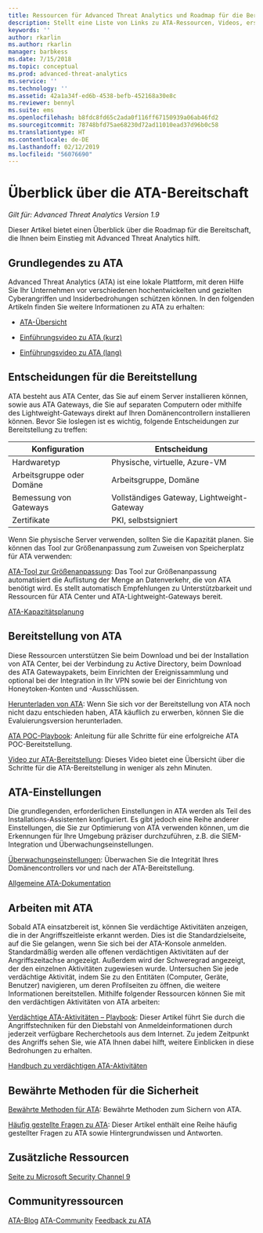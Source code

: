 ```yaml
---
title: Ressourcen für Advanced Threat Analytics und Roadmap für die Bereitschaft | Microsoft-Dokumentation
description: Stellt eine Liste von Links zu ATA-Ressourcen, Videos, ersten Schritten sowie zur Bereitstellung und zum Überblick für die Bereitschaft bereit.
keywords: ''
author: rkarlin
ms.author: rkarlin
manager: barbkess
ms.date: 7/15/2018
ms.topic: conceptual
ms.prod: advanced-threat-analytics
ms.service: ''
ms.technology: ''
ms.assetid: 42a1a34f-ed6b-4538-befb-452168a30e8c
ms.reviewer: bennyl
ms.suite: ems
ms.openlocfilehash: b8fdc8fd65c2ada0f116ff67150939a06ab46fd2
ms.sourcegitcommit: 78748bfd75ae68230d72ad11010ead37d96b0c58
ms.translationtype: HT
ms.contentlocale: de-DE
ms.lasthandoff: 02/12/2019
ms.locfileid: "56076690"
---
```

# <a name="ata-readiness-roadmap"></a>Überblick über die ATA-Bereitschaft 

*Gilt für: Advanced Threat Analytics Version 1.9*

Dieser Artikel bietet einen Überblick über die Roadmap für die Bereitschaft, die Ihnen beim Einstieg mit Advanced Threat Analytics hilft.

## <a name="understanding-ata"></a>Grundlegendes zu ATA

Advanced Threat Analytics (ATA) ist eine lokale Plattform, mit deren Hilfe Sie Ihr Unternehmen vor verschiedenen hochentwickelten und gezielten Cyberangriffen und Insiderbedrohungen schützen können. In den folgenden Artikeln finden Sie weitere Informationen zu ATA zu erhalten:

- [ATA-Übersicht](what-is-ata.md)

- [Einführungsvideo zu ATA (kurz)](https://aka.ms/ATAShort)

- [Einführungsvideo zu ATA (lang)](https://aka.ms/ATAVideo) 


## <a name="deployment-decisions"></a>Entscheidungen für die Bereitstellung

ATA besteht aus ATA Center, das Sie auf einem Server installieren können, sowie aus ATA Gateways, die Sie auf separaten Computern oder mithilfe des Lightweight-Gateways direkt auf Ihren Domänencontrollern installieren können. Bevor Sie loslegen ist es wichtig, folgende Entscheidungen zur Bereitstellung zu treffen:

|Konfiguration | Entscheidung |
|----|----|
|Hardwaretyp|Physische, virtuelle, Azure-VM|
|Arbeitsgruppe oder Domäne|Arbeitsgruppe, Domäne|
|Bemessung von Gateways|Vollständiges Gateway, Lightweight-Gateway|
|Zertifikate|PKI, selbstsigniert|

Wenn Sie physische Server verwenden, sollten Sie die Kapazität planen. Sie können das Tool zur Größenanpassung zum Zuweisen von Speicherplatz für ATA verwenden:

[ATA-Tool zur Größenanpassung](ata-capacity-planning.md): Das Tool zur Größenanpassung automatisiert die Auflistung der Menge an Datenverkehr, die von ATA benötigt wird. Es stellt automatisch Empfehlungen zu Unterstützbarkeit und Ressourcen für ATA Center und ATA-Lightweight-Gateways bereit.


[ATA-Kapazitätsplanung](ata-capacity-planning.md)


## <a name="deploy-ata"></a>Bereitstellung von ATA

Diese Ressourcen unterstützen Sie beim Download und bei der Installation von ATA Center, bei der Verbindung zu Active Directory, beim Download des ATA Gatewaypakets, beim Einrichten der Ereignissammlung und optional bei der Integration in Ihr VPN sowie bei der Einrichtung von Honeytoken-Konten und -Ausschlüssen.

[Herunterladen von ATA](http://aka.ms/ataeval): Wenn Sie sich vor der Bereitstellung von ATA noch nicht dazu entschieden haben, ATA käuflich zu erwerben, können Sie die Evaluierungsversion herunterladen. 

[ATA POC-Playbook](http://aka.ms/atapoc): Anleitung für alle Schritte für eine erfolgreiche ATA POC-Bereitstellung.

[Video zur ATA-Bereitstellung](https://channel9.msdn.com/Shows/Microsoft-Security/Overview-of-ATA-Deployment-in-10-Minutes): Dieses Video bietet eine Übersicht über die Schritte für die ATA-Bereitstellung in weniger als zehn Minuten.

## <a name="ata-settings"></a>ATA-Einstellungen

Die grundlegenden, erforderlichen Einstellungen in ATA werden als Teil des Installations-Assistenten konfiguriert. Es gibt jedoch eine Reihe anderer Einstellungen, die Sie zur Optimierung von ATA verwenden können, um die Erkennungen für Ihre Umgebung präziser durchzuführen, z.B. die SIEM-Integration und Überwachungseinstellungen.

[Überwachungseinstellungen](https://aka.ms/ataauditingblog): Überwachen Sie die Integrität Ihres Domänencontrollers vor und nach der ATA-Bereitstellung.

[Allgemeine ATA-Dokumentation](https://docs.microsoft.com/advanced-threat-analytics/)

## <a name="work-with-ata"></a>Arbeiten mit ATA

Sobald ATA einsatzbereit ist, können Sie verdächtige Aktivitäten anzeigen, die in der Angriffszeitleiste erkannt werden. Dies ist die Standardzielseite, auf die Sie gelangen, wenn Sie sich bei der ATA-Konsole anmelden. Standardmäßig werden alle offenen verdächtigen Aktivitäten auf der Angriffszeitachse angezeigt. Außerdem wird der Schweregrad angezeigt, der den einzelnen Aktivitäten zugewiesen wurde. Untersuchen Sie jede verdächtige Aktivität, indem Sie zu den Entitäten (Computer, Geräte, Benutzer) navigieren, um deren Profilseiten zu öffnen, die weitere Informationen bereitstellen. Mithilfe folgender Ressourcen können Sie mit den verdächtigen Aktivitäten von ATA arbeiten:

[Verdächtige ATA-Aktivitäten – Playbook](http://aka.ms/ataplaybook): Dieser Artikel führt Sie durch die Angriffstechniken für den Diebstahl von Anmeldeinformationen durch jederzeit verfügbare Recherchetools aus dem Internet. Zu jedem Zeitpunkt des Angriffs sehen Sie, wie ATA Ihnen dabei hilft, weitere Einblicken in diese Bedrohungen zu erhalten.

[Handbuch zu verdächtigen ATA-Aktivitäten](suspicious-activity-guide.md)



## <a name="security-best-practices"></a>Bewährte Methoden für die Sicherheit

[Bewährte Methoden für ATA](https://aka.ms/atasecbestpractices): Bewährte Methoden zum Sichern von ATA.

[Häufig gestellte Fragen zu ATA](ata-technical-faq.md): Dieser Artikel enthält eine Reihe häufig gestellter Fragen zu ATA sowie Hintergrundwissen und Antworten.

## <a name="additional-resources"></a>Zusätzliche Ressourcen

[Seite zu Microsoft Security Channel 9](https://channel9.msdn.com/Shows/Microsoft-Security/)

## <a name="community-resources"></a>Communityressourcen

[ATA-Blog](https://aka.ms/ATABlog)
[ATA-Community](https://aka.ms/ATACommunity)
[Feedback zu ATA](https://aka.ms/ATAUserVoice)
